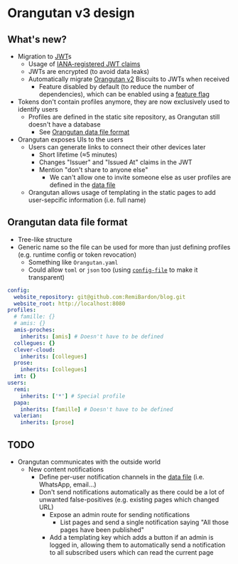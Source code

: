 # Orangutan v3 design

## What's new?

- Migration to [JWT]s
  - Usage of [IANA-registered JWT claims]
  - JWTs are encrypted (to avoid data leaks)
  - Automatically migrate [Orangutan v2](../v2/README.md) Biscuits to JWTs when received
    - Feature disabled by default (to reduce the number of dependencies), which can be enabled using a [feature flag](https://doc.rust-lang.org/cargo/reference/features.html)
- Tokens don't contain profiles anymore, they are now exclusively used to identify users
  - Profiles are defined in the static site repository, as Orangutan still doesn't have a database
    - See [Orangutan data file format](#orangutan-data-file-format)
- Orangutan exposes UIs to the users
  - Users can generate links to connect their other devices later
    - Short lifetime (≈5 minutes)
    - Changes "Issuer" and "Issued At" claims in the JWT
    - Mention "don't share to anyone else"
      - We can't allow one to invite someone else as user profiles are defined in the [data file](#orangutan-data-file-format)
  - Orangutan allows usage of templating in the static pages to add user-sepcific information (i.e. full name)

## Orangutan data file format

- Tree-like structure
- Generic name so the file can be used for more than just defining profiles (e.g. runtime config or token revocation)
  - Something like `Orangutan.yaml`
  - Could allow `toml` or `json` too (using [`config-file`](https://crates.io/crates/config-file) to make it transparent)

```yaml
config:
  website_repository: git@github.com:RemiBardon/blog.git
  website_root: http://localhost:8080
profiles:
  # famille: {}
  # amis: {}
  amis-proches:
    inherits: [amis] # Doesn't have to be defined
  collegues: {}
  clever-cloud:
    inherits: [collegues]
  prose:
    inherits: [collegues]
  imt: {}
users:
  remi:
    inherits: ['*'] # Special profile
  papa:
    inherits: [famille] # Doesn't have to be defined
  valerian:
    inherits: [prose]
```

## TODO

- Orangutan communicates with the outside world
  - New content notifications
    - Define per-user notification channels in the [data file](#orangutan-data-file-format) (i.e. WhatsApp, email…)
    - Don't send notifications automatically as there could be a lot of unwanted false-positives (e.g. existing pages which changed URL)
      - Expose an admin route for sending notifications
        - List pages and send a single notification saying "All those pages have been published"
      - Add a templating key which adds a button if an admin is logged in, allowing them to automatically send a notification to all subscribed users which can read the current page

[JWT]: https://jwt.io/ "JSON Web Tokens - jwt.io"
[IANA-registered JWT claims]: https://www.iana.org/assignments/jwt/jwt.xhtml "JSON Web Token (JWT)"
